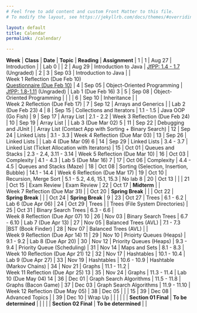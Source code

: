 ```yaml
---
# Feel free to add content and custom Front Matter to this file.
# To modify the layout, see https://jekyllrb.com/docs/themes/#overriding-theme-defaults

layout: default
title: Calendar
permalink: /calendar/

---
```


**Week** | **Class** | **Date** | **Topic** | **Reading** | **Assignment** |
1 | 1 | Aug 27 | Introduction | | Lab 0 |
  | 2 | Aug 29 | Introduction to Java | [JfPP: 1.4 - 1.7](https://runestone.academy/ns/books/published/java4python/Java4Python/toctree.html) (Ungraded) |
2 | 3 | Sep 03 | Introduction to Java | | Week&nbsp;1&nbsp;Reflection&nbsp;(Due&nbsp;Feb 10)<br/>[Questionnaire (Due Feb 10)](https://forms.gle/P7yzyRgv76qbUx139)
  | 4 | Sep 05 | Object-Oriented Programming | [JfPP: 1.8-1.11](https://runestone.academy/ns/books/published/java4python/Java4Python/toctree.html) (Ungraded) | Lab 1 (Due Feb 16)
3  | 5 | Sep 08 | Object-Oriented Programming | | |
  | 6 | Sep 10 | Inheritance | | Week&nbsp;2&nbsp;Reflection&nbsp;(Due&nbsp;Feb&nbsp;17)
 | 7 | Sep 12 | Arrays and Generics |  | Lab 2 (Due Feb 23)
4 | 8 | Sep 15 | Collections and Iterators | 1.1 - 1.5 | Java OOP (Go Fish)
 | 9 | Sep 17 | Array List | 2.1 - 2.2 | Week&nbsp;3&nbsp;Reflection&nbsp;(Due&nbsp;Feb&nbsp;24)
 | 10 | Sep 19 | Array List | | Lab 3 (Due Mar 02)
5 | 11 | Sep 22 | Debugging and JUnit | | Array List (Contact App with Sorting + Binary Search)
 | 12 | Sep 24 | Linked Lists | 3.1 - 3.3 | Week&nbsp;4&nbsp;Reflection&nbsp;(Due&nbsp;Mar&nbsp;03)
 | 13 | Sep 26 | Linked Lists |  | Lab 4 (Due Mar 09)
6 | 14 | Sep 29 | Linked Lists | 3.4 - 3.7 | Linked List (Ticket Allocation with Iterators)
 | 15 | Oct 01 | Queues and Stacks | 2.3 - 2.4, 3.11 - 3.14 | Week&nbsp;5&nbsp;Reflection&nbsp;(Due&nbsp;Mar&nbsp;10)
 | 16 | Oct 03 | Complexity | 4.1 - 4.3 | Lab 5 (Due Mar 16)
7 | 17 | Oct 06 | Complexity | 4.4 - 4.5 | Queues and Stacks (Maze)
 | 18 | Oct 08 | Sorting (Selection, Insertion, Bubble) | 14.1 - 14.4 | Week&nbsp;6&nbsp;Reflection&nbsp;(Due&nbsp;Mar&nbsp;17)
 | 19 | Oct 10 | Recursion, Merge Sort | 5.1 - 5.2, 4.6, 15.1, 15.3 | No lab
8 | 20 | Oct 13 | | 
| 21 | Oct 15 | Exam Review | Exam Review
 | 22 | Oct 17 | **Midterm** | | Week&nbsp;7&nbsp;Reflection&nbsp;(Due&nbsp;Mar&nbsp;31)
 |  | Oct 20 | **Spring Break** | 
 |  | Oct 22 | **Spring Break** | 
 |  | Oct 24 | **Spring Break** | 
9 | 23 | Oct 27 | Trees | 6.1 - 6.2 | Lab 6 (Due Apr 06)
 | 24 | Oct 29 | Trees | | Trees (File System Directories)
 | 25 | Oct 31 | Binary Search Trees | 6.3 - 6.6 | Week&nbsp;8&nbsp;Reflection&nbsp;(Due&nbsp;Apr&nbsp;07)
10 | 26 | Nov 03 | Binary Search Trees | 6.7 - 6.10 | Lab 7 (Due Apr 13)
 | 27 | Nov 05 | Balanced Trees (AVL) | 7.1 - 7.3 |BST (Book Finder)
 | 28 | Nov 07 | Balanced Trees (AVL) | | Week&nbsp;9&nbsp;Reflection&nbsp;(Due&nbsp;Apr&nbsp;14)
11 | 29 | Nov 10 | Prioirty Queues (Heaps) | 9.1 - 9.2 | Lab 8 (Due Apr 20)
 | 30 | Nov 12 | Priority Queues (Heaps) | 9.3 - 9.4 | Priority Queue (Scheduling)
 | 31 | Nov 14 | Maps and Sets | 8.1 - 8.3 | Week&nbsp;10&nbsp;Reflection&nbsp;(Due&nbsp;Apr&nbsp;21)
12 | 32 | Nov 17 | Hashtables | 10.1 - 10.4 | Lab 9 (Due Apr 27)
 | 33 | Nov 19 | Hashtables | 10.6 - 10.9 | Hashtable (Markov Chains)
 | 34 | Nov 21 | Graphs | 11.1 - 11.2 | Week&nbsp;11&nbsp;Reflection&nbsp;(Due&nbsp;Apr&nbsp;25)
13 | 35 | Nov 24 | Graphs | 11.3 - 11.4 | Lab 10 (Due May 04)
14 | 36 | Dec 01 | Graph Search Algorithms | 11.5 - 11.8 | Graphs (Bacon Game)
 | 37 | Dec 03 | Graph Search Algorithms | 11.9 - 11.10 | Week&nbsp;12&nbsp;Reflection&nbsp;(Due&nbsp;May&nbsp;05)
 | 38 | Dec 05 |  | | 
15 | 39 | Dec 08 | Advanced Topics | 
 | 39 | Dec 10 | Wrap Up |   | |
| | | **Section 01 Final** | **To be determined** | |
| | | **Section 02 Final** | **To be determined** | |
